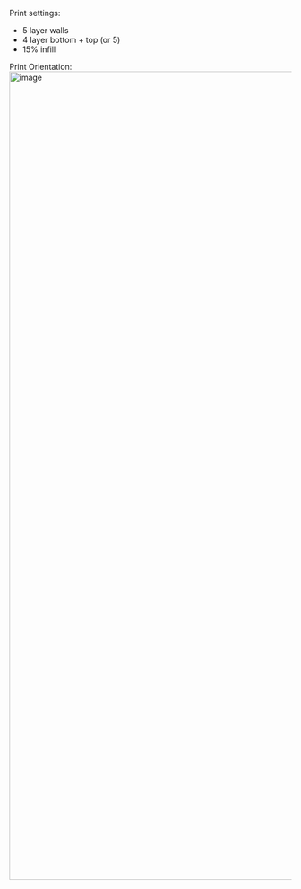 Print settings: 
- 5 layer walls
- 4 layer bottom + top (or 5)
- 15% infill

Print Orientation:
<img width="1442" alt="image" src="https://user-images.githubusercontent.com/37383368/213206564-d0384b9c-15b3-46b8-9e20-ce0282fb8f12.png">

